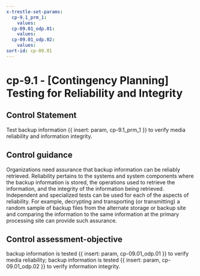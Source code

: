 ```yaml
---
x-trestle-set-params:
  cp-9.1_prm_1:
    values:
  cp-09.01_odp.01:
    values:
  cp-09.01_odp.02:
    values:
sort-id: cp-09.01
---
```


# cp-9.1 - \[Contingency Planning\] Testing for Reliability and Integrity

## Control Statement

Test backup information {{ insert: param, cp-9.1_prm_1 }} to verify media reliability and information integrity.

## Control guidance

Organizations need assurance that backup information can be reliably retrieved. Reliability pertains to the systems and system components where the backup information is stored, the operations used to retrieve the information, and the integrity of the information being retrieved. Independent and specialized tests can be used for each of the aspects of reliability. For example, decrypting and transporting (or transmitting) a random sample of backup files from the alternate storage or backup site and comparing the information to the same information at the primary processing site can provide such assurance.

## Control assessment-objective

backup information is tested {{ insert: param, cp-09.01_odp.01 }} to verify media reliability;
backup information is tested {{ insert: param, cp-09.01_odp.02 }} to verify information integrity.
